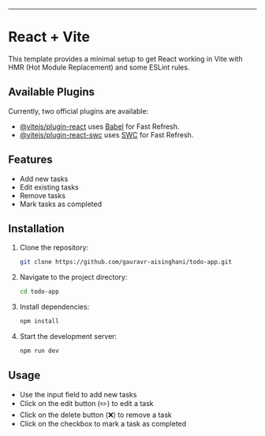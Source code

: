 ---

# React + Vite

This template provides a minimal setup to get React working in Vite with HMR (Hot Module Replacement) and some ESLint rules.

## Available Plugins

Currently, two official plugins are available:

- [@vitejs/plugin-react](https://github.com/vitejs/vite-plugin-react/blob/main/packages/plugin-react/README.md) uses [Babel](https://babeljs.io/) for Fast Refresh.
- [@vitejs/plugin-react-swc](https://github.com/vitejs/vite-plugin-react-swc) uses [SWC](https://swc.rs/) for Fast Refresh.

## Features
- Add new tasks
- Edit existing tasks
- Remove tasks
- Mark tasks as completed

## Installation

1. Clone the repository:
   ```bash
   git clone https://github.com/gauravr-aisinghani/todo-app.git
   ```

2. Navigate to the project directory:
   ```bash
   cd todo-app
   ```

3. Install dependencies:
   ```bash
   npm install
   ```

4. Start the development server:
   ```bash
   npm run dev
   ```

## Usage

- Use the input field to add new tasks
- Click on the edit button (✏️) to edit a task
- Click on the delete button (❌) to remove a task
- Click on the checkbox to mark a task as completed